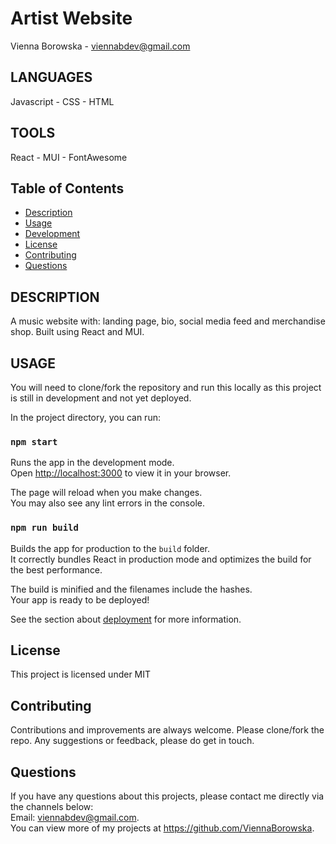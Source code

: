 # Artist Website

Vienna Borowska - viennabdev@gmail.com

## LANGUAGES

Javascript - CSS - HTML

## TOOLS

React - MUI - FontAwesome

## Table of Contents

- [Description](#description)
- [Usage](#usage)
- [Development](#development)
- [License](#license)
- [Contributing](#contributing)
- [Questions](#questions)

## DESCRIPTION

A music website with: landing page, bio, social media feed and merchandise shop. Built using React and MUI.

## USAGE

You will need to clone/fork the repository and run this locally as this project is still in development and not yet deployed.

In the project directory, you can run:

### `npm start`

Runs the app in the development mode.\
Open [http://localhost:3000](http://localhost:3000) to view it in your browser.

The page will reload when you make changes.\
You may also see any lint errors in the console.

### `npm run build`

Builds the app for production to the `build` folder.\
It correctly bundles React in production mode and optimizes the build for the best performance.

The build is minified and the filenames include the hashes.\
Your app is ready to be deployed!

See the section about [deployment](https://facebook.github.io/create-react-app/docs/deployment) for more information.

## License

This project is licensed under MIT

## Contributing

Contributions and improvements are always welcome. Please clone/fork the repo. Any suggestions or feedback, please do get in touch.

## Questions

If you have any questions about this projects, please contact me directly via the channels below: </br>
Email: viennabdev@gmail.com.</br>
You can view more of my projects at https://github.com/ViennaBorowska.
